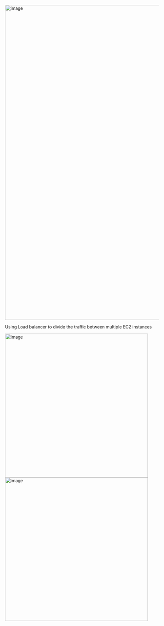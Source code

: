 <img width="1026" alt="image" src="https://github.com/girishkumar2981/IAC_using_Terraform/assets/61040201/9f0b750b-a8e5-4cb5-95f8-673d7e894bdb">

Using Load balancer to divide the traffic between multiple EC2 instances

<img width="468" alt="image" src="https://github.com/girishkumar2981/IAC_using_Terraform/assets/61040201/fd6cc0c6-ab67-43ec-961b-8f73172b6fb4">


<img width="468" alt="image" src="https://github.com/girishkumar2981/IAC_using_Terraform/assets/61040201/889a88d7-51aa-422e-b351-3b19aaec14bf">


